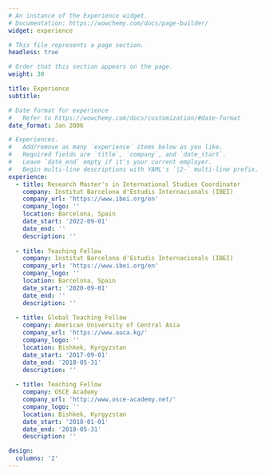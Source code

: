 ```yaml
---
# An instance of the Experience widget.
# Documentation: https://wowchemy.com/docs/page-builder/
widget: experience

# This file represents a page section.
headless: true

# Order that this section appears on the page.
weight: 30

title: Experience
subtitle:

# Date format for experience
#   Refer to https://wowchemy.com/docs/customization/#date-format
date_format: Jan 2006

# Experiences.
#   Add/remove as many `experience` items below as you like.
#   Required fields are `title`, `company`, and `date_start`.
#   Leave `date_end` empty if it's your current employer.
#   Begin multi-line descriptions with YAML's `|2-` multi-line prefix.
experience:
  - title: Research Master's in International Studies Coordinator
    company: Institut Barcelona d'Estudis Internacionals (IBEI)
    company_url: 'https://www.ibei.org/en'
    company_logo: ''
    location: Barcelona, Spain
    date_start: '2022-09-01'
    date_end: ''
    description: ''
    
  - title: Teaching Fellow
    company: Institut Barcelona d'Estudis Internacionals (IBEI)
    company_url: 'https://www.ibei.org/en'
    company_logo: ''
    location: Barcelona, Spain
    date_start: '2020-09-01'
    date_end: ''
    description: ''
        
  - title: Global Teaching Fellow
    company: American University of Central Asia
    company_url: 'https://www.auca.kg/'
    company_logo: ''
    location: Bishkek, Kyrgyzstan
    date_start: '2017-09-01'
    date_end: '2018-05-31'
    description: ''
    
  - title: Teaching Fellow
    company: OSCE Academy
    company_url: 'http://www.osce-academy.net/'
    company_logo: ''
    location: Bishkek, Kyrgyzstan
    date_start: '2018-01-01'
    date_end: '2018-05-31'
    description: ''

design:
  columns: '2'
---
```

